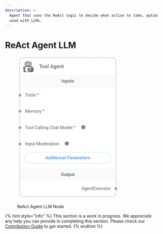```yaml
---
description: >-
  Agent that uses the ReAct logic to decide what action to take, optimized to be
  used with LLMs.
---
```


# ReAct Agent LLM

<figure><img src="../../../.gitbook/assets/image (7) (1) (1) (1) (1) (1).png" alt="" width="335"><figcaption><p>ReAct Agent LLM Node</p></figcaption></figure>

{% hint style="info" %}
This section is a work in progress. We appreciate any help you can provide in completing this section. Please check our [Contribution Guide](https://toi500.gitbook.io/flowise-docs/contributing) to get started.
{% endhint %}
